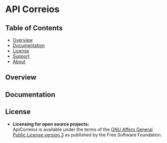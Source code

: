 # API Correios
## Table of Contents

* [Overview](#overview)
* [Documentation](#documentation)
* [License](#license)
* [Support](#support)
* [About](#about)

## Overview

## Documentation

## License

* **Licensing for open source projects:**  
  ApiCorreios is available under the terms of the [GNU Affero General Public License version 3](http://www.gnu.org/licenses/agpl-3.0.html) as published by the Free Software Foundation.
